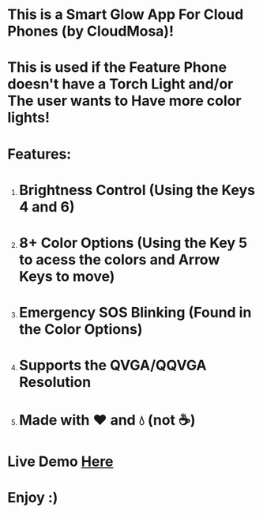 <h1>This is a Smart Glow App For Cloud Phones (by CloudMosa)!</h1>
<h1>This is used if the Feature Phone doesn't have a Torch Light and/or The user wants to Have more color lights!</h1>
<h1>Features:</h1>
<ol>
  <li><h1>Brightness Control (Using the Keys 4 and 6)</h1></li>
  <li><h1>8+ Color Options (Using the Key 5 to acess the colors and Arrow Keys to move)</h1></li>
  <li><h1>Emergency SOS Blinking (Found in the Color Options)</h1></li>
  <li><h1>Supports the QVGA/QQVGA Resolution</h1></li>
  <li><h1>Made with ❤️ and 💧 (not ☕)</h1></li>
</ol>
<h1>Live Demo <a href='https://fnafrad.github.io/Smart-Glow-CloudPhone/'>Here</a></h1>
<h1>Enjoy :)</h1>
